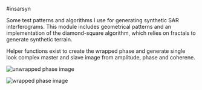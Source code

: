 #insarsyn

Some test patterns and algorithms I use for generating synthetic SAR interferograms.
This module includes geometrical patterns and an implementation of the diamond-square algorithm, which relies on fractals to generate synthetic terrain.

Helper functions exist to create the wrapped phase and generate single look complex master and slave image from amplitude, phase and coherene.

![unwrapped phase image](/../readme_imgs/readme_imgs/insarsyn_unwrapped_phase.png?raw=true "Unwrapped Phase")

![wrapped phase image](/../readme_imgs/readme_imgs/insarsyn_wrapped_phase.png?raw=true "Wrapped Phase")
